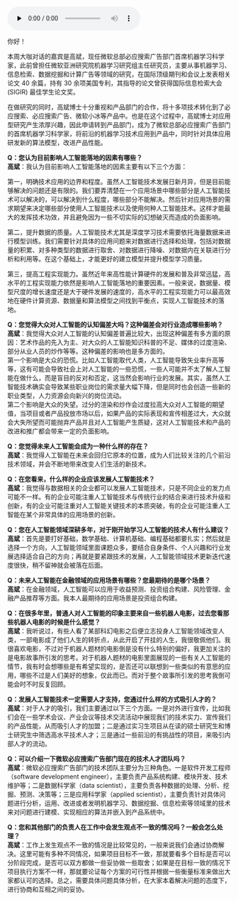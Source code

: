 <audio id="audio" title="大咖对话 | 高斌：过分渲染会过度拉高大众对人工智能的期望" controls="" preload="none"><source id="mp3" src="https://static001.geekbang.org/resource/audio/4a/da/4a43cc042a6a0bb82f2c3cc71ef256da.mp3"></audio>

你好！

本周大咖对话的嘉宾是高斌，现任微软总部必应搜索广告部门首席机器学习科学家，此前曾担任微软亚洲研究院机器学习研究组主任研究员，主要从事机器学习、信息检索、数据挖掘和计算广告等领域的研究，在国际顶级期刊和会议上发表相关论文 40 余篇，持有 30 余项美国专利，其指导的论文曾获得国际信息检索大会 (SIGIR) 最佳学生论文奖。

在做研究的同时，高斌博士十分重视和产品部门的合作，将十多项技术转化到了必应搜索、必应搜索广告、微软小冰等产品中。也是在这个过程中，高斌博士对应用型研究产生浓厚兴趣，因此申请转到产品部门，成为了微软总部必应搜索广告部门的首席机器学习科学家，将前沿的机器学习技术应用到产品中，同时针对具体应用研发新的算法模型，改进产品性能。

**Q：您认为目前影响人工智能落地的因素有哪些？**<br>
**高斌**：我认为目前影响人工智能落地的因素主要有以下三个方面：

第一，明确技术应用的边界和程度。虽然人工智能技术发展日新月异，但是目前能够解决的问题还是有限的。我们要弄清楚在一个应用场景中哪些部分是人工智能技术可以解决的，可以解决到什么程度，哪些部分不能解决。然后针对应用场景的需求期望来决定哪些部分使用人工智能技术以及使用何种人工智能技术。这样才能最大的发挥技术功效，并且避免因为一些不切实际的幻想破灭而造成的负面影响。

第二，提升数据的质量。人工智能技术尤其是深度学习技术需要依托海量数据来进行模型训练。我们需要针对具体的应用问题来对数据进行选择和处理，包括对数据量的积累、对多种类型的数据进行取舍、对数据进行降噪、对数据内在关联进行分析和利用等。在这个基础上，才能更好的建立模型并提升模型学习质量。

第三，提高工程实现能力。虽然近年来高性能计算硬件的发展和普及非常迅猛，高水平的工程实现能力依然是影响人工智能落地的重要因素。一般来说，数据量、模型尺度的增长速度还是大于硬件发展的速度的，高水平的工程实现能力可以最高效地在硬件计算资源、数据量和算法模型之间找到平衡点，实现人工智能技术的落地。

**Q：您觉得大众对人工智能的认知偏差大吗？这种偏差会对行业造成哪些影响？**<br>
**高斌**：我觉得大众对人工智能的认知偏差普遍比较大，出现这种偏差有多方面的原因：艺术作品的先入为主、对大众的人工智能知识科普的不足、媒体的过度渲染、部分从业人员的炒作等等。这种偏差的影响也是多方面的。<br>
第一个影响是大众的恐慌。比如人工智能取代人类，人工智能导致失业率升高等等，这有可能会导致社会上对人工智能的一些恐慌，一些人可能并不太了解人工智能在做什么，而是盲目的反对和否定，这当然会影响行业的发展。其实，虽然人工智能技术确实会导致某些职业岗位的需求量大幅下降，但是同时也会创造一些新的职业类型，人力资源会向新兴的岗位流动。<br>
第二个影响是大众的失望。过分的渲染和炒作会过度拉高大众对人工智能的期望值，当项目或者产品投放市场以后，如果产品的实际表现和宣传相差过大，大众就会大失所望而可能抛弃产品并且对人工智能产生质疑，这对人工智能技术和产品的改进和推广都会带来一定的负面影响。

**Q：您觉得未来人工智能会成为一种什么样的存在？**<br>
**高斌**：我觉得人工智能在未来会回归它原本的位置，成为人们比较关注的几个前沿技术领域，并会不断地带来改变人们生活的新技术。

**Q：在您看来，什么样的企业应该发展人工智能技术？**<br>
**高斌**：我觉得与数据相关的企业都可以发展人工智能技术，只是不同企业的发力点可能不一样。有的企业可能注重人工智能技术与传统行业的结合来进行技术升级和创新，有的企业可能注重对人工智能关键技术的本质突破，有的企业可能注重人工智能在某个非常具体的应用场景的创新。

**Q：您在人工智能领域深耕多年，对于刚开始学习人工智能的技术人有什么建议？**<br>
**高斌**：首先是要打好基础，数学基础、计算机基础、编程基础都要扎实；然后就是选择一个方向，人工智能领域里面课题众多，要结合自身条件、个人兴趣和行业发展选择适合自己的方向；再就是要紧跟技术的发展，人工智能领域技术更新迭代速度很快，稍不留神就会被落在后面。

**Q：未来人工智能在金融领域的应用场景有哪些？您最期待的是哪个场景？**<br>
**高斌**：在金融领域，人工智能可以应用于收益预测、投资组合构建、风险管理、金融产品推荐等方面。我本人最期待的应用场景是投资组合构建。

**Q：在很多年里，普通人对人工智能的印象主要来自一些机器人电影，过去您看那些机器人电影的时候是什么感觉？**<br>
**高斌**：我听说过，有些人看了某部科幻电影之后便立志投身人工智能领域改变人类，一部电影成了他们人生的转折点，从此开启了开挂的人生，我很敬佩他们。我很喜欢电影，不过对于机器人题材的电影倒是没有什么特别的偏好，我更加关注的是电影故事所引发的思考。对于机器人题材的电影里面展现的一些有关人工智能的情节，我有时会想哪些是有希望实现的，是否还可以联想到一些类似的有意思的应用，哪些不过是人们美好的想象，仅此而已。而对于整个故事所引发的思考我倒可能会时不时反复回顾。

**Q：发展人工智能技术一定需要人才支持，您通过什么样的方式吸引人才的？**<br>
**高斌**：对于人才的吸引，我们主要通过以下三个方面。一是对外进行宣传，比如我们会在一些学术会议、产业会议等技术交流活动中展现我们的技术实力、宣传我们的产品性能，从而吸引人才的加盟；二是通过实习生项目从在读的硕士研究生和博士研究生中筛选高水平技术人才；三是通过一些前沿的有挑战性的项目，来吸引内部人才的流动。

**Q：可以介绍一下微软必应搜索广告部门现在的技术人才团队吗？**<br>
**高斌**：微软必应搜索广告部门的技术团队主要分为三种角色。一是软件开发工程师（software development engineer），主要负责产品系统构建、模块开发、技术维护等；二是数据科学家（data scientist），主要负责各种数据的处理、分析、挖掘、预测、决策等；三是应用科学家（applied scientist），主要负责针对具体问题进行分析，运用、改进或者发明机器学习、数据挖掘、信息检索等领域里的技术来对问题进行建模、实现相应的算法并嵌入到产品系统中。

**Q：您和其他部门的负责人在工作中会发生观点不一致的情况吗？一般会怎么处理？**<br>
**高斌**：工作上发生观点不一致的情况是比较常见的，一般来说我们会通过协商解决。这里可能有多种不同情况，如果项目目标不一致，那就要看多个目标是否可以分阶段完成，是否可以双方都做一些妥协做一些取舍；如果是在目标一致的情况下项目执行方案不一样，那就要论证每个方案的可行性并根据一些衡量标准来做出大家都认可的选择。总之，需要具体问题具体分析，在大家本着解决问题的态度下，进行协商和互相之间的妥协。


